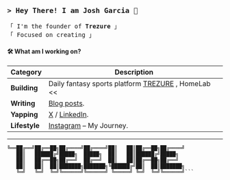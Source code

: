 
<h3 align="left">
        <samp>&gt; Hey There! I am
              <b>Josh Garcia</b> 👾
        </samp>
</h3>
<p align="left">
        <!-- Intro -->
        <samp>
                「 I'm the founder of <b>Trezure</b> 」
                <br>
                「 Focused on creating</b> 」
                <br> 
                
#### 🛠️ What am I working on?

| **Category**      | **Description**                                                                                                                                                                                           |
| ----------------- | --------------------------------------------------------------------------------------------------------------------------------------------------------------------------------------------------------- |
| **Building**      | Daily fantasy sports platform [TREZURE](https://www.playtrezure.com/) , HomeLab <<                                                                   |
| **Writing**       | [Blog posts](https://josh2c.github.io/jgarcia/index.html).                                                                                                                                                                     |
| **Yapping**       | [X](https://x.com/joshgarciac) / [LinkedIn](https://www.linkedin.com/in/josh-garcia-08687a15b/).                                  |
| **Lifestyle**    | [Instagram](https://www.instagram.com/joshgarc1a_/) – My Journey.                                                                                                                                                                                                                                              |

---

```████████╗██████╗ ███████╗███████╗██╗   ██╗██████╗ ███████╗
╚══██╔══╝██╔══██╗██╔════╝██╔════╝██║   ██║██╔══██╗██╔════╝
   ██║   ██████╔╝█████╗  █████╗  ██║   ██║██████╔╝█████╗  
   ██║   ██╔══██╗██╔══╝  ██╔══╝  ██║   ██║██╔══██╗██╔══╝  
   ██║   ██║  ██║███████╗███████╗╚██████╔╝██║  ██║███████╗
   ╚═╝   ╚═╝  ╚═╝╚══════╝╚══════╝ ╚═════╝ ╚═╝  ╚═╝╚══════╝```
